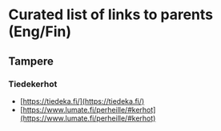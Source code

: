 # Curated list of links to parents (Eng/Fin)

## Tampere

### Tiedekerhot

- [https://tiedeka.fi/](https://tiedeka.fi/)
- [https://www.lumate.fi/perheille/#kerhot](https://www.lumate.fi/perheille/#kerhot)

